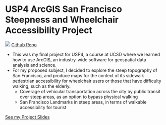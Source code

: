 # USP4 ArcGIS San Francisco Steepness and Wheelchair Accessibility Project

![](images/images_usp/steepstreet.png)
[Github Repo](https://github.com/benduong2001/ArcGIS_Project_San_Francisco_Steepness/)

* This was my final project for USP4, a course at UCSD where we learned how to use ArcGIS, an industry-wide software for geospatial data analysis and science.
* For my proposed subject, I decided to explore the steep topography of San Francisco, and produce maps for the context of its sidewalk pedestrian accessibility for wheelchair users or those that have difficulty walking, such as the elderly.
    * Coverage of vehicular transportation across the city by public transit over steep areas, as an option to bypass physical walking
    * San Francisco Landmarks in steep areas, in terms of walkable accessibility for tourist


[See my Project Slides](images/images_usp/Wheelchair_Accessibility_San_Francisco.pdf)

